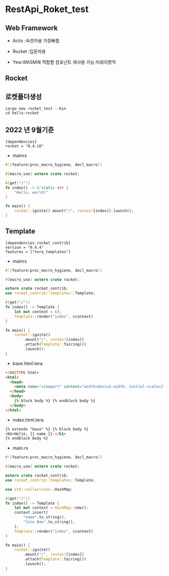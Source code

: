 # RestApi_Roket_test

## Web Framework

- Actix :숙련자용 가장빠름

- Rocket :입문자용

- Yew:WASM에 적합함 컴포넌트 재사용 가능.미래지향적

## Rocket

## 로켓폴더생성

```
cargo new rocket_test --bin
cd hello-rocket
```

## 2022 년 9월기준

```
[dependencies]
rocket = "0.4.10"
```

- mainrs

```rs
#![feature(proc_macro_hygiene, decl_macro)]

#[macro_use] extern crate rocket;

#[get("/")]
fn index() -> &'static str {
    "Hello, world!"
}

fn main() {
    rocket::ignite().mount("/", routes![index]).launch();
}
```

## Template

```
[dependencies.rocket_contrib]
version = "0.4.4"
features = ["tera_templates"]
```

- mainrs

```rs
#![feature(proc_macro_hygiene, decl_macro)]

#[macro_use] extern crate rocket;

extern crate rocket_contrib;
use rocket_contrib::templates::Template;

#[get("/")]
fn index() -> Template {
    let mut context = ();
    Template::render("index", &context)
}

fn main() {
    rocket::ignite()
        .mount("/", routes![index])
        .attach(Template::fairing())
        .launch();
}
```

- base.html.tera

```html
<!DOCTYPE html>
<html>
  <head>
    <meta name="viewport" content="width=device-width, initial-scale=1" />
  </head>
  <body>
    {% block body %} {% endblock body %}
  </body>
</html>
```

- index.html.tera

```html
{% extends "base" %} {% block body %}
<h1>Hello, {{ name }}.</h1>
{% endblock body %}
```

- main.rs

```rs
#![feature(proc_macro_hygiene, decl_macro)]

#[macro_use] extern crate rocket;

extern crate rocket_contrib;
use rocket_contrib::templates::Template;

use std::collections::HashMap;

#[get("/")]
fn index() -> Template {
    let mut context = HashMap::new();
    context.insert(
        "name".to_string(),
        "Jino Bae".to_string(),
    );
    Template::render("index", &context)
}

fn main() {
    rocket::ignite()
        .mount("/", routes![index])
        .attach(Template::fairing())
        .launch();
}
```
